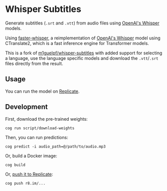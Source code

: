 # Whisper Subtitles

Generate subtitles (`.srt` and `.vtt`) from audio files using [OpenAI's Whisper](https://github.com/openai/whisper) models.

Using [faster-whisper](https://github.com/guillaumekln/faster-whisper), a reimplementation of [OpenAI's Whisper](https://github.com/openai/whisper) model using CTranslate2, which is a fast inference engine for Transformer models.

This is a fork of [m1guelpf/whisper-subtitles](https://replicate.com/m1guelpf/whisper-subtitles) with added support for selecting a language, use the language specific models and download the `.vtt`/`.srt` files directly from the result.

## Usage

You can run the model on [Replicate](https://replicate.com/stayallive/whisper-subtitles).

## Development

First, download the pre-trained weights:

    cog run script/download-weights

Then, you can run predictions:

    cog predict -i audio_path=@/path/to/audio.mp3

Or, build a Docker image:

    cog build

Or, [push it to Replicate](https://replicate.com/docs/guides/push-a-model):

    cog push r8.im/...

